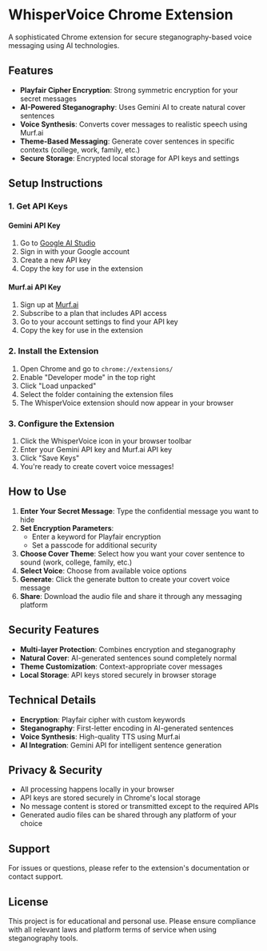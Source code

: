 # WhisperVoice Chrome Extension

A sophisticated Chrome extension for secure steganography-based voice messaging using AI technologies.

## Features

- **Playfair Cipher Encryption**: Strong symmetric encryption for your secret messages
- **AI-Powered Steganography**: Uses Gemini AI to create natural cover sentences
- **Voice Synthesis**: Converts cover messages to realistic speech using Murf.ai
- **Theme-Based Messaging**: Generate cover sentences in specific contexts (college, work, family, etc.)
- **Secure Storage**: Encrypted local storage for API keys and settings

## Setup Instructions

### 1. Get API Keys

#### Gemini API Key
1. Go to [Google AI Studio](https://aistudio.google.com/app/apikey)
2. Sign in with your Google account
3. Create a new API key
4. Copy the key for use in the extension

#### Murf.ai API Key
1. Sign up at [Murf.ai](https://murf.ai/)
2. Subscribe to a plan that includes API access
3. Go to your account settings to find your API key
4. Copy the key for use in the extension

### 2. Install the Extension

1. Open Chrome and go to `chrome://extensions/`
2. Enable "Developer mode" in the top right
3. Click "Load unpacked"
4. Select the folder containing the extension files
5. The WhisperVoice extension should now appear in your browser

### 3. Configure the Extension

1. Click the WhisperVoice icon in your browser toolbar
2. Enter your Gemini API key and Murf.ai API key
3. Click "Save Keys"
4. You're ready to create covert voice messages!

## How to Use

1. **Enter Your Secret Message**: Type the confidential message you want to hide
2. **Set Encryption Parameters**: 
   - Enter a keyword for Playfair encryption
   - Set a passcode for additional security
3. **Choose Cover Theme**: Select how you want your cover sentence to sound (work, college, family, etc.)
4. **Select Voice**: Choose from available voice options
5. **Generate**: Click the generate button to create your covert voice message
6. **Share**: Download the audio file and share it through any messaging platform

## Security Features

- **Multi-layer Protection**: Combines encryption and steganography
- **Natural Cover**: AI-generated sentences sound completely normal
- **Theme Customization**: Context-appropriate cover messages
- **Local Storage**: API keys stored securely in browser storage

## Technical Details

- **Encryption**: Playfair cipher with custom keywords
- **Steganography**: First-letter encoding in AI-generated sentences
- **Voice Synthesis**: High-quality TTS using Murf.ai
- **AI Integration**: Gemini API for intelligent sentence generation

## Privacy & Security

- All processing happens locally in your browser
- API keys are stored securely in Chrome's local storage
- No message content is stored or transmitted except to the required APIs
- Generated audio files can be shared through any platform of your choice

## Support

For issues or questions, please refer to the extension's documentation or contact support.

## License

This project is for educational and personal use. Please ensure compliance with all relevant laws and platform terms of service when using steganography tools.